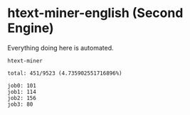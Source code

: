 # htext-miner-english (Second Engine)

Everything doing here is automated.

```
htext-miner

total: 451/9523 (4.735902551716896%)

job0: 101
job1: 114
job2: 156
job3: 80
```